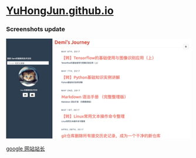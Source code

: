 # [YuHongJun.github.io](https://yuhongjun.github.io/)

### Screenshots update
![yuhongjun-screenshot](assets/media/myBlogSS.png)

[google 网站站长](https://www.google.com/webmasters/#?modal_active=none)
